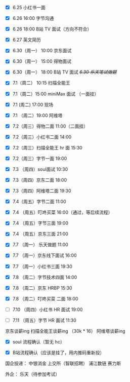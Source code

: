 - [x] 6.25 小红书一面 
- [x] 6.26 16:00 字节沟通
- [x] 6.26 18:00 B站 TV 面试（方向不符合）
- [x] 6.27 英文简历

- [x] 6.30（周一） 10:00 京东面试
- [x] 6.30（周一） 15:00 得物面试
- [x] 6.30（周一） 18:00 B站 TV 面试
~~*6.30 乐天笔试做题*~~

- [x] 7.1（周二） 10:15 扫描全能王
- [x] 7.1（周二）15:00 miniMax 面试 （一面挂）
- [x] 7.1 (周二) 17:00 现场
- [x] 7.1 （周二）19:00 阿维塔

- [x] 7.2（周三）得物二面 11:00（二面挂）
- [x] 7.2（周三）小红书二面 14:00
- [x] 7.2（周三）扫描全能王 hr 面 15:30
- [x] 7.2（周三）字节一面 19:00

- [x] 7.3 （周四）soul面试 10:30
- [x] 7.3（周四）京东二面 18:00
- [x] 7.3（周四）阿维塔二面 19:30

- [x] 7.4（周五）字节二面 11:00
- [x] 7.4 （周五）叮咚买菜 16:00（通过，等后续流程）

- [x] 7.4 （周五）字节三面 19:00
- [x] 7.4 （周五）京东三面 21:00

- [x] 7.7 （周一） 乐天做题 11:00
- [x] 7.7 （周一）京东线下面试 16:00
- [x] 7.7 （周一）小红书三面 19:30

- [x] 7.8 （周二）字节技术四面 14:00
- [x] 7.8 （周二）京东 HRBP 15:30
- [x] 7.8 （周二）叮咚买菜 二面 18:00

- [ ] 7.10 （周四）小红书 HR 面试 19:00
- [ ]  7.11 （周五）字节 HR 面试 11:30

京东谈薪ing
扫描全能王谈薪ing （30k * 16）
阿维塔谈薪ing

- [x] soul 流程确认（暂无 hc）
- [x] B站流程确认（应该是挂了，用内推码重新投）



国企投递：
中银消金
上交所（智联招聘）
浦江数链
赛力斯

外企：
乐天（待参加考试）